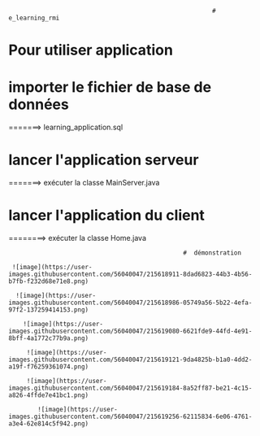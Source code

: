                                                             # e_learning_rmi
 # Pour utiliser application 

# importer le fichier de base de données

=======> learning_application.sql

 # lancer l'application serveur
 
=======> exécuter la classe MainServer.java

#  lancer l'application du client

========> exécuter la classe Home.java

                                                    #  démonstration 
                                                    
     ![image](https://user-images.githubusercontent.com/56040047/215618911-8dad6823-44b3-4b56-b7fb-f232d68e71e8.png)
                                                    
      ![image](https://user-images.githubusercontent.com/56040047/215618986-05749a56-5b22-4efa-97f2-137259414153.png)
                                                    
        ![image](https://user-images.githubusercontent.com/56040047/215619080-6621fde9-44fd-4e91-8bff-4a1772c77b9a.png)
                                                    
         ![image](https://user-images.githubusercontent.com/56040047/215619121-9da4825b-b1a0-4dd2-a19f-f76259361074.png)
                                                     
         ![image](https://user-images.githubusercontent.com/56040047/215619184-8a52ff87-be21-4c15-a826-4ffde7e41bc1.png)
                                                     
            ![image](https://user-images.githubusercontent.com/56040047/215619256-62115834-6e06-4761-a3e4-62e814c5f942.png)
                                                      
                                                     
                                                     
